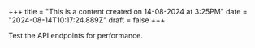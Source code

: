 +++
title = "This is a content created on 14-08-2024 at 3:25PM"
date = "2024-08-14T10:17:24.889Z"
draft = false
+++

  Test the API endpoints for performance.
        